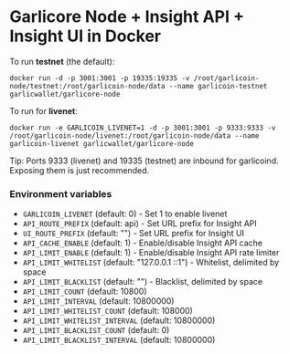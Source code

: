 Garlicore Node + Insight API + Insight UI in Docker
=========

To run **testnet** (the default):

`docker run -d -p 3001:3001 -p 19335:19335 -v /root/garlicoin-node/testnet:/root/garlicoin-node/data --name garlicoin-testnet garlicwallet/garlicore-node`

To run for **livenet**:

`docker run -e GARLICOIN_LIVENET=1 -d -p 3001:3001 -p 9333:9333 -v /root/garlicoin-node/livenet:/root/garlicoin-node/data --name garlicoin-livenet garlicwallet/garlicore-node`


Tip: Ports 9333 (livenet) and 19335 (testnet) are inbound for garlicoind. Exposing them is just recommended.

### Environment variables

- `GARLICOIN_LIVENET` (default: 0) - Set 1 to enable livenet
- `API_ROUTE_PREFIX` (default: api) - Set URL prefix for Insight API
- `UI_ROUTE_PREFIX` (default: "") - Set URL prefix for Insight UI
- `API_CACHE_ENABLE` (default: 1) - Enable/disable Insight API cache
- `API_LIMIT_ENABLE` (default: 1) - Enable/disable Insight API rate limiter
- `API_LIMIT_WHITELIST` (default: "127.0.0.1 ::1") - Whitelist, delimited by space
- `API_LIMIT_BLACKLIST` (default: "") - Blacklist, delimited by space
- `API_LIMIT_COUNT` (default: 10800)
- `API_LIMIT_INTERVAL` (default: 10800000)
- `API_LIMIT_WHITELIST_COUNT` (default: 108000)
- `API_LIMIT_WHITELIST_INTERVAL` (default: 10800000)
- `API_LIMIT_BLACKLIST_COUNT` (default: 0)
- `API_LIMIT_BLACKLIST_INTERVAL` (default: 10800000)
